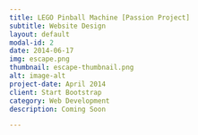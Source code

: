 ```yaml
---
title: LEGO Pinball Machine [Passion Project]
subtitle: Website Design
layout: default
modal-id: 2
date: 2014-06-17
img: escape.png
thumbnail: escape-thumbnail.png
alt: image-alt
project-date: April 2014
client: Start Bootstrap
category: Web Development
description: Coming Soon

---
```

